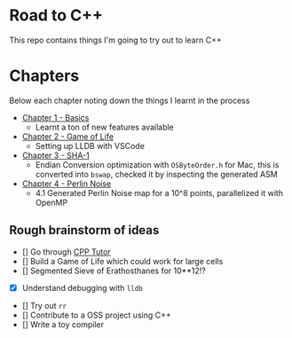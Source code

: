 # Road to C++

This repo contains things I'm going to try out to learn C++

# Chapters

Below each chapter noting down the things I learnt in the process

- [Chapter 1 - Basics](./chapter-1/README.md)
  + Learnt a ton of new features available
- [Chapter 2 - Game of Life](./chapter-2/README.md)
  + Setting up LLDB with VSCode
- [Chapter 3 - SHA-1](./chapter-3/README.md)
  + Endian Conversion optimization with `OSByteOrder.h` for Mac, this is converted into `bswap`, checked it by inspecting the generated ASM
- [Chapter 4 - Perlin Noise](./chapter-4/README.md)
  + 4.1 Generated Perlin Noise map for a 10^8 points, parallelized it with OpenMP

## Rough brainstorm of ideas

- [] Go through [CPP Tutor](https://github.com/banach-space/cpp-tutor)
- [] Build a Game of Life which could work for large cells
- [] Segmented Sieve of Erathosthanes for 10**12!?
- [x] Understand debugging with `lldb`
- [] Try out `rr`
- [] Contribute to a OSS project using C++
- [] Write a toy compiler

